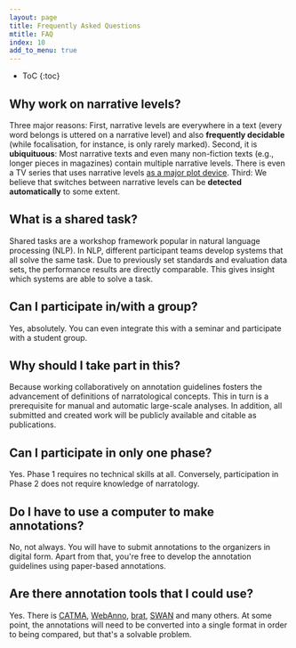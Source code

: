 ```yaml
---
layout: page
title: Frequently Asked Questions
mtitle: FAQ
index: 10
add_to_menu: true
---
```


* ToC
{:toc}


## Why work on narrative levels?
Three major reasons: First, narrative levels are everywhere in a text (every word belongs is uttered on a narrative level) and also **frequently decidable** (while focalisation, for instance, is only rarely marked). Second, it is **ubiquituous**: Most narrative texts and even many non-fiction texts (e.g., longer pieces in magazines) contain multiple narrative levels. There is even a TV series that uses narrative levels [as a major plot device](http://www.karanovic.org/courses/mca008/archives/1217). Third: We believe that switches between narrative levels can be **detected automatically** to some extent.

## What is a shared task?
Shared tasks are a workshop framework popular in natural language processing (NLP). In NLP, different participant teams develop systems that all solve the same task. Due to previously set standards and evaluation data sets, the performance results are directly comparable. This gives insight which systems are able to solve a task.

## Can I participate in/with a group?
Yes, absolutely. You can even integrate this with a seminar and participate with a student group.

## Why should I take part in this?
Because working collaboratively on annotation guidelines fosters the advancement of definitions of narratological concepts. This in turn is a prerequisite for manual and automatic large-scale analyses. In addition, all submitted and created work will be publicly available and citable as publications.

## Can I participate in only one phase?
Yes. Phase 1 requires no technical skills at all. Conversely, participation in Phase 2 does not require knowledge of narratology.

## Do I have to use a computer to make annotations?
No, not always. You will have to submit annotations to the organizers in digital form. Apart from that, you're free to develop the annotation guidelines using paper-based annotations.

## Are there annotation tools that I could use?
Yes. There is [CATMA](http://catma.de), [WebAnno](https://webanno.github.io), [brat](http://brat.nlplab.org), [SWAN](https://github.com/annefried/swan) and many others. At some point, the annotations will need to be converted into a single format in order to being compared, but that's a solvable problem.